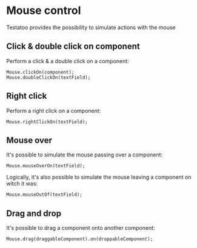 # Mouse control

Testatoo provides the possibility to simulate actions with the mouse

## Click & double click on component

Perform a click & a double click on a component:

    Mouse.clickOn(component);
    Mouse.doubleClickOn(textField);

## Right click

Perform a right click on a component:

    Mouse.rightClickOn(textField);

## Mouse over

It's possible to simulate the mouse passing over a component:

    Mouse.mouseOverOn(textField);

Logically, it's also possible to simulate the mouse leaving a component on witch it was:

    Mouse.mouseOutOf(textField);

## Drag and drop

It's possible to drag a component onto another component:

    Mouse.drag(draggableComponent).on(droppableComponent);
